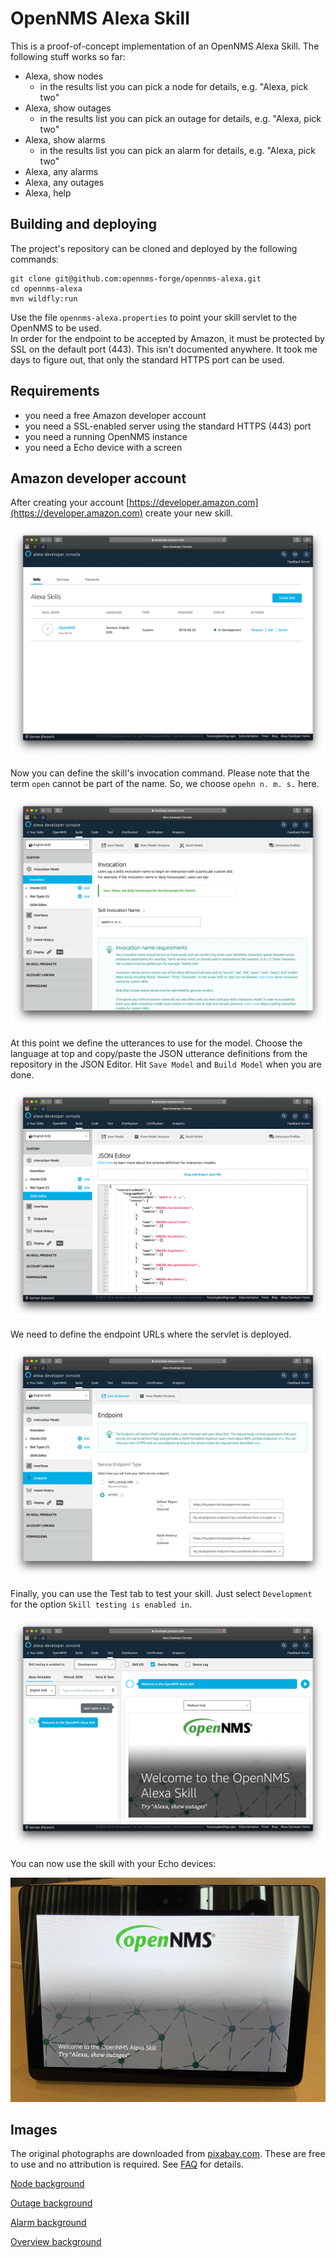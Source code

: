# OpenNMS Alexa Skill 

This is a proof-of-concept implementation of an OpenNMS Alexa Skill. The following stuff works so far:

* Alexa, show nodes
  * in the results list you can pick a node for details, e.g. "Alexa, pick two"
* Alexa, show outages
  * in the results list you can pick an outage for details, e.g. "Alexa, pick two"
* Alexa, show alarms
  * in the results list you can pick an alarm for details, e.g. "Alexa, pick two"
* Alexa, any alarms
* Alexa, any outages
* Alexa, help

## Building and deploying

The project's repository can be cloned and deployed by the following commands:

    git clone git@github.com:opennms-forge/opennms-alexa.git
    cd opennms-alexa
    mvn wildfly:run
    
Use the file `opennms-alexa.properties` to point your skill servlet to the OpenNMS to be used.    
In order for the endpoint to be accepted by Amazon, it must be protected by SSL on the default port (443). This isn't documented anywhere. It took me days to figure out, that only the standard HTTPS port can be used.

## Requirements

* you need a free Amazon developer account
* you need a SSL-enabled server using the standard HTTPS (443) port
* you need a running OpenNMS instance
* you need a Echo device with a screen

## Amazon developer account

After creating your account [https://developer.amazon.com](https://developer.amazon.com) create your new skill.

![Cat](https://github.com/opennms-forge/opennms-alexa/raw/master/docs/screenshot1.png)

Now you can define the skill's invocation command. Please note that the term `open` cannot be part of the name. So, we choose `opehn n. m. s.` here.

![Cat](https://github.com/opennms-forge/opennms-alexa/raw/master/docs/screenshot2.png)

At this point we define the utterances to use for the model. Choose the language at top and copy/paste the JSON utterance definitions from the repository in the JSON Editor. Hit `Save Model` and `Build Model` when you are done.

![Cat](https://github.com/opennms-forge/opennms-alexa/raw/master/docs/screenshot3.png)

We need to define the endpoint URLs where the servlet is deployed.

![Cat](https://github.com/opennms-forge/opennms-alexa/raw/master/docs/screenshot4.png)

Finally, you can use the Test tab to test your skill. Just select `Development` for the option `Skill testing is enabled in`.

![Cat](https://github.com/opennms-forge/opennms-alexa/raw/master/docs/screenshot5.png)

You can now use the skill with your Echo devices:

![Cat](https://github.com/opennms-forge/opennms-alexa/raw/master/docs/echo-device.png)

## Images

The original photographs are downloaded from [pixabay.com](https://pixabay.com). These are free to use and no attribution is required. See [FAQ](https://pixabay.com/service/license/) for details.

[Node background](https://pixabay.com/photos/computers-information-technology-2653005/)

[Outage background](https://pixabay.com/photos/lost-places-industry-factory-3694022/)

[Alarm background](https://pixabay.com/photos/red-warning-alert-bulb-light-2708362/)

[Overview background](https://pixabay.com/photos/building-control-panel-controls-1853330/)
